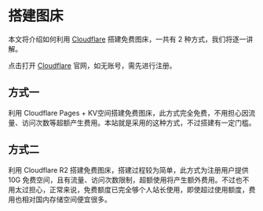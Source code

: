 # 搭建图床

本文将介绍如何利用  [Cloudflare](https://www.cloudflare-cn.com/)  搭建免费图床，一共有 2 种方式，我们将逐一讲解。

 点击打开 [Cloudflare](https://www.cloudflare-cn.com/) 官网，如无账号，需先进行注册。

## 方式一

利用 Cloudflare Pages + KV空间搭建免费图床，此方式完全免费，不用担心因流量、访问次数等超额产生费用。本站就是采用的这种方式，不过搭建有一定门槛。



## 方式二

利用 Cloudflare R2 搭建免费图床，搭建过程较为简单，此方式为注册用户提供 10G 免费空间，且有流量、访问次数限制，超额使用将产生额外费用。不过也不用太过担心，正常来说，免费额度已完全够个人站长使用，即使超过使用额度，费用也相对国内存储空间便宜很多。

